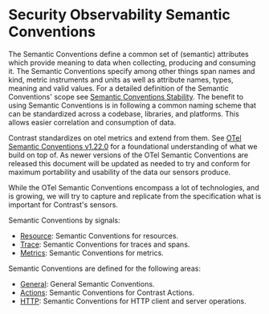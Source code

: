 # Security Observability Semantic Conventions

The Semantic Conventions define a common set of (semantic) attributes which
provide meaning to data when collecting, producing and consuming it.
The Semantic Conventions specify among other things span names and kind, metric
instruments and units as well as attribute names, types, meaning and valid
values. For a detailed definition of the Semantic Conventions' scope see
[Semantic Conventions Stability](https://opentelemetry.io/docs/specs/otel/versioning-and-stability/#semantic-conventions-stability).
The benefit to using Semantic Conventions is in following a common naming
scheme that can be standardized across a codebase, libraries, and platforms.
This allows easier correlation and consumption of data.

Contrast standardizes on otel metrics and extend from them. See
[OTel Semantic Conventions v1.22.0](https://github.com/open-telemetry/semantic-conventions/tree/v1.22.0/docs)
for a foundational understanding of what we build on top of. As newer versions of the OTel Semantic Conventions are released
this document will be updated as needed to try and conform for maximum portability and usability of the data our sensors
produce.

While the OTel Semantic Conventions encompass a lot of technologies, and is growing, we will try to capture and replicate from
the specification what is important for Contrast's sensors.

Semantic Conventions by signals:

- [Resource](resource/README.md): Semantic Conventions for resources.
- [Trace](general/trace.md): Semantic Conventions for traces and spans.
- [Metrics](general/metrics.md): Semantic Conventions for metrics.

Semantic Conventions are defined for the following areas:

- [General](general/README.md): General Semantic Conventions.
- [Actions](actions/README.md): Semantic Conventions for Contrast Actions.
- [HTTP](http/README.md): Semantic Conventions for HTTP client and server operations.
